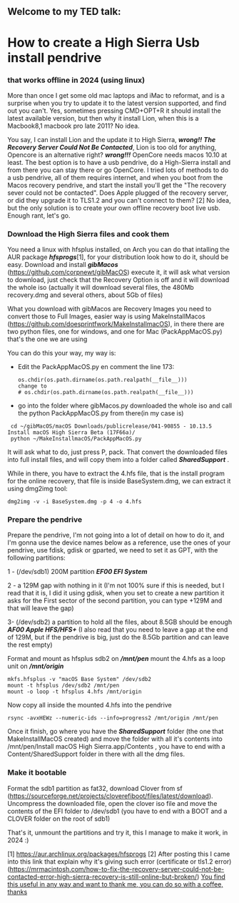 ## Welcome to my TED talk: 
# How to create a High Sierra Usb install pendrive
### that works offline in 2024 (using linux)

More than once I get some old mac laptops and iMac to reformat, and is a surprise when you try to update it to the latest version supported, and find out you can't. Yes, sometimes pressing CMD+OPT+R it should install the latest available version, but then why it install Lion, when this is a Macbook8,1 macbook pro late 2011? No idea.

You say, I can install Lion and the update it to High Sierra, ***wrong!!*** ***The Recovery Server Could Not Be Contacted***, Lion is too old for anything, Opencore is an alternative right? ***wrong!!!*** OpenCore needs macos 10.10 at least. The best option is to have a usb pendrive, do a High-Sierra install and from there you can stay there or go OpenCore.
I tried lots of methods to do a usb pendrive, all of them requires internet, and when you boot from the Macos recovery pendrive, and start the install you'll get the "The recovery sever could not be contacted". 
Does Apple plugged of the recovery server, or did they upgrade it to TLS1.2 and you can't connect to them? [2] No idea, but the only solution is to create your own offline recovery boot live usb. Enough rant, let's go.

### Download the High Sierra files and cook them

You need a linux with hfsplus installed, on Arch you can do that intalling the AUR package ***hfsprogs***[1], for your distribution look how to do it, should be easy.
Download and install ***gibMacos*** (https://github.com/corpnewt/gibMacOS) execute it, it will ask what version to download, just check that the Recovery Option is off and it will download the whole iso (actually it will download several files, the 480Mb recovery.dmg and several others, about 5Gb of files)

What you download with gibMacos are Recovery Images you need to convert those to Full Images, easier way is using MakeInstallMacos (https://github.com/doesprintfwork/MakeInstallmacOS), in there there are two python files, one for windows, and one for Mac (PackAppMacOS.py) that's the one we are using

You can do this your way, my way is:
- Edit the PackAppMacOS.py en comment the line 173:
  ```
  os.chdir(os.path.dirname(os.path.realpath(__file__)))
  change to
  # os.chdir(os.path.dirname(os.path.realpath(__file__)))
  ```
- go into the folder where gibMacos.py downloaded the whole iso and call the python PackAppMacOS.py from there(in my case is)
```
 cd ~/gibMacOS/macOS Downloads/publicrelease/041-90855 - 10.13.5 Install macOS High Sierra Beta (17F66a)/
 python ~/MakeInstallmacOS/PackAppMacOS.py
```
It will ask what to do, just press P, pack. That convert the downloaded files into full install files, and will copy them into a folder called ***SharedSupport*** .

While in there, you have to extract the 4.hfs file, that is the install program for the online recovery, that file is inside BaseSystem.dmg, we can extract it using dmg2img tool:
```
dmg2img -v -i BaseSystem.dmg -p 4 -o 4.hfs
```

### Prepare the pendrive
Prepare the pendrive, I'm not going into a lot of detail on how to do it, and I'm gonna use the device names below as a reference, use the ones of your pendrive, use fdisk, gdisk or gparted, we need to set it as GPT, with the following partitions:

1 - (/dev/sdb1) 200M partition ***EF00 EFI System***

2 - a 129M gap with nothing in it (I'm not 100% sure if this is needed, but I read that it is, I did it using gdisk, when you set to create a new partition it asks for the First sector of the second partition, you can type +129M and that will leave the gap)

3- (/dev/sdb2) a partition to hold all the files, about 8.5GB should be enough ***AF00 Apple HFS/HFS+*** (I also read that you need to leave a gap at the end of 129M, but if the pendrive is big, just do the 8.5Gb partition and can leave the rest empty)

Format and mount as hfsplus sdb2 on ***/mnt/pen*** mount the 4.hfs as a loop unit on ***/mnt/origin***
```
mkfs.hfsplus -v "macOS Base System" /dev/sdb2
mount -t hfsplus /dev/sdb2 /mnt/pen
mount -o loop -t hfsplus 4.hfs /mnt/origin
```
Now copy all inside the mounted 4.hfs into the pendrive
```
rsync -avxHEWz --numeric-ids --info=progress2 /mnt/origin /mnt/pen
```
Once it finish, go where you have the ***SharedSupport*** folder (the one that MakeInstallMacOS created) and move the folder with all it's contents into /mnt/pen/Install macOS High Sierra.app/Contents , you have to end with a Content/SharedSupport folder in there with all the dmg files.

### Make it bootable
Format the sdb1 partition as fat32, download Clover from sf (https://sourceforge.net/projects/cloverefiboot/files/latest/download).
Uncompress the downloaded file, open the clover iso file and move the contents of the EFI folder to /dev/sdb1 (you have to end with a BOOT and a CLOVER folder on the root of sdb1)

That's it, unmount the partitions and try it, this I manage to make it work, in 2024 :)


[1] https://aur.archlinux.org/packages/hfsprogs
[2] After posting this I came into this link that explain why it's giving such error (certificate or tls1.2 error) (https://mrmacintosh.com/how-to-fix-the-recovery-server-could-not-be-contacted-error-high-sierra-recovery-is-still-online-but-broken/)
[You find this useful in any way and want to thank me, you can do so with a coffee, thanks](https://www.buymeacoffee.com/kabutor)
